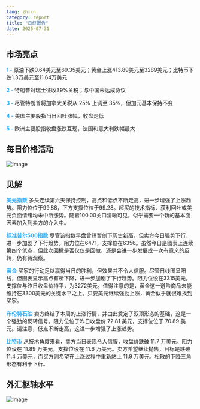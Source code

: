 ```yaml
---
lang: zh-cn
category: report
title: "日终报告"
date: 2025-07-31
---
```



<h2>市场亮点</h2>
<strong style="color: #2caef7;">1 - </strong> 原油下跌0.64美元至69.35美元；黄金上涨413.89美元至3289美元；比特币下跌1.3万美元至11.64万美元


<strong style="color: #2caef7;">2 - </strong> 特朗普对瑞士征收39%关税；与中国未达成协议

<strong style="color: #2caef7;">3 - </strong> 尽管特朗普将加拿大关税从 25% 上调至 35%，但加元基本保持不变

<strong style="color: #2caef7;">4 - </strong> 美国主要股指当日回吐涨幅，收盘走低

<strong style="color: #2caef7;">5 - </strong> 欧洲主要股指收盘涨跌互现，法国和意大利跌幅最大



<h2>每日价格活动</h2>
<img src="https://markleighedu.github.io/img/Jul-2025/31-Jul-2025/price.jpg" alt="Image"/>

<h2>见解</h2>
<strong style="color: #2caef7;">美元指数</strong> 多头连续第六天保持控制，高点和低点不断走高，进一步增强了上涨趋势。阻力位位于99.88，下方支撑位位于99.28。超买的技术指标、获利回吐或美元负面情绪均未中断涨势。随着100.00关口清晰可见，似乎需要一个新的基本面因素加入到卖方的介入中。

<strong style="color: #2caef7;">标准普尔500指数</strong> 尽管该指数早盘曾短暂创下历史新高，但卖方今日强势下行，进一步加剧了下行趋势。阻力位在6471，支撑位在6356。虽然今日是图表上连续第四个低点，但此次回撤是否仅仅是回撤，还是会进一步发展成一次有意义的反转，仍有待观察。

<strong style="color: #2caef7;">黄金</strong> 买家的行动足以赢得当日的胜利，但效果并不令人信服。尽管日线图呈阳线，但图表显示高点有所下降，进一步加剧了下行趋势。阻力位设在3315美元，支撑位与昨日收盘价持平，为3272美元。值得注意的是，黄金这一避险商品未能维持在3300美元的关键水平之上。只要美元继续强劲上涨，黄金似乎就很难找到买家。

<strong style="color: #2caef7;">布伦特石油</strong> 卖方终结了本周的上涨行情，并由此奠定了双顶形态的基础，这是一个强劲的反转信号。阻力位位于昨日收盘价 72.81 美元，支撑位位于 70.89 美元。请注意，低点不断走高，这进一步增强了上涨趋势。

<strong style="color: #2caef7;">比特币</strong> 从技术角度来看，卖方当日表现令人信服，收盘价跌破 11.7 万美元。阻力位设在 11.89 万美元，支撑位设在 11.6 万美元。卖方希望继续抛售，目标是跌破 11.4 万美元，而买方则希望在上涨过程中重新站上 11.9 万美元。松散的下降三角形态有利于下行。



<h2>外汇枢轴水平</h2>
<img src="https://markleighedu.github.io/img/Jul-2025/31-Jul-2025/pivot.jpg" alt="Image"/>